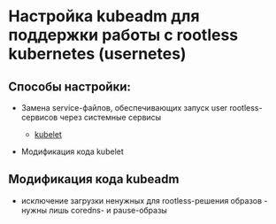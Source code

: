 # Настройка kubeadm для поддержки работы с rootless kubernetes (usernetes)

## Способы настройки:

* Замена service-файлов, обеспечивающих запуск user rootless-сервисов через системные сервисы
  - [kubelet](https://github.com/alt-cloud/podsec/blob/master/usernetes/services/kubelet.service)

*  Модификация кода kubelet


## Модификация кода kubeadm

- исключение загрузки ненужных для rootless-решения образов - нужны лишь coredns- и pause-образы
